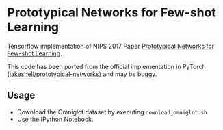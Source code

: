 # Prototypical Networks for Few-shot Learning
Tensorflow implementation of NIPS 2017 Paper [Prototypical Networks for Few-shot Learning](http://papers.nips.cc/paper/6996-prototypical-networks-for-few-shot-learning.pdf).    

This code has been ported from the official implementation in PyTorch ([jakesnell/prototypical-networks](https://github.com/jakesnell/prototypical-networks)) and may be buggy.

## Usage
* Download the Omniglot dataset by executing `download_omniglot.sh`
* Use the IPython Notebook.
